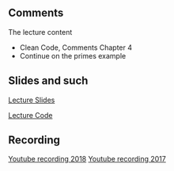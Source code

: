 ## Comments

The lecture content
 * Clean Code, Comments Chapter 4
 * Continue on the primes example 

## Slides and such
 [Lecture Slides](https://docs.google.com/presentation/d/1lRdCrKrwhNxZc4glLkOW6PzPenUcr_jN-cc83TrA_4c/edit?usp=sharing)
 
 [Lecture Code](https://github.com/dntoll/1dv610/tree/master/lectures/examples/l2/2018)

## Recording

[Youtube recording 2018](https://www.youtube.com/watch?v=cS7wW-H27PI)
[Youtube recording 2017](https://www.youtube.com/watch?v=aV1Naju82DQ)


